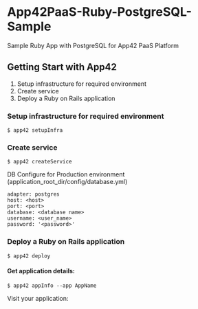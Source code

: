 App42PaaS-Ruby-PostgreSQL-Sample
================================

Sample Ruby App with PostgreSQL for App42 PaaS Platform

## Getting Start with App42

1. Setup infrastructure for required environment
2. Create service
3. Deploy a Ruby on Rails application

### Setup infrastructure for required environment

    $ app42 setupInfra   
    
### Create service

    $ app42 createService
    
DB Configure for Production environment (application_root_dir/config/database.yml) 

    adapter: postgres
    host: <host>
    port: <port>
    database: <database name> 
    username: <user_name>
    password: '<password>'
    
### Deploy a Ruby on Rails application

    $ app42 deploy

#### Get application details:

    $ app42 appInfo --app AppName    
    
Visit your application:

